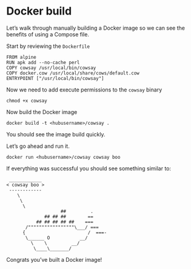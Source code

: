 # Docker build	
Let’s walk through manually building a Docker image so we can see the benefits of using a Compose file. 

Start by reviewing the `Dockerfile`
```
FROM alpine
RUN apk add --no-cache perl
COPY cowsay /usr/local/bin/cowsay
COPY docker.cow /usr/local/share/cows/default.cow
ENTRYPOINT ["/usr/local/bin/cowsay"]
```

Now we need to add execute permissions to the `cowsay` binary
```
chmod +x cowsay 
```

Now build the Docker image

```
docker build -t <hubusername>/cowsay . 
```

You should see the image build quickly. 

Let’s go ahead and run it. 
```
docker run <hubusername>/cowsay cowsay boo
```

If everything was successful you should see something similar to: 

```
 ____________ 
< cowsay boo >
 ------------ 
    \
     \
      \
                    ##         .
              ## ## ##        ==
           ## ## ## ## ##    ===
       /"""""""""""""""""\___/ ===
      {                       /  ===-
       \______ O           __/
         \    \         __/
          \____\_______/

```

Congrats you’ve built a Docker image! 

